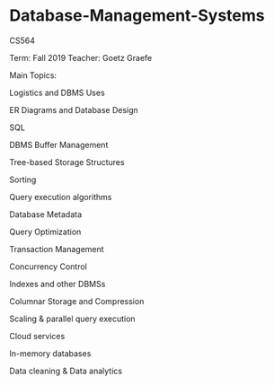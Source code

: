 # Database-Management-Systems
CS564

Term: Fall 2019
Teacher: Goetz Graefe




Main Topics:

Logistics and DBMS Uses

ER Diagrams and Database Design

SQL

DBMS Buffer Management

Tree-based Storage Structures

Sorting

Query execution algorithms

Database Metadata

Query Optimization 

Transaction Management

Concurrency Control 

Indexes and other DBMSs

Columnar Storage and Compression

Scaling & parallel query execution

Cloud services

In-memory databases

Data cleaning & Data analytics

